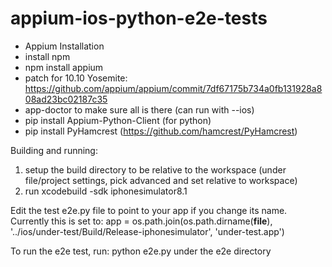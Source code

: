 appium-ios-python-e2e-tests
===========================
* Appium Installation
* install npm
* npm install appium
* patch for 10.10 Yosemite: https://github.com/appium/appium/commit/7df67175b734a0fb131928a808ad23bc02187c35
* app-doctor to make sure all is there (can run with --ios)
* pip install Appium-Python-Client (for python)
* pip install PyHamcrest (https://github.com/hamcrest/PyHamcrest)

Building and running:
1. setup the build directory to be relative to the workspace (under file/project settings, pick advanced and set relative to workspace)
2. run xcodebuild -sdk iphonesimulator8.1

Edit the test e2e.py file to point to your app if you change its name. Currently this is set to:
app = os.path.join(os.path.dirname(__file__),
'../ios/under-test/Build/Release-iphonesimulator',
'under-test.app')

To run the e2e test, run:
python e2e.py under the e2e directory

